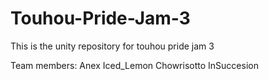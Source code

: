 # Touhou-Pride-Jam-3
This is the unity repository for touhou pride jam 3

Team members:
Anex
Iced_Lemon
Chowrisotto
InSuccesion
